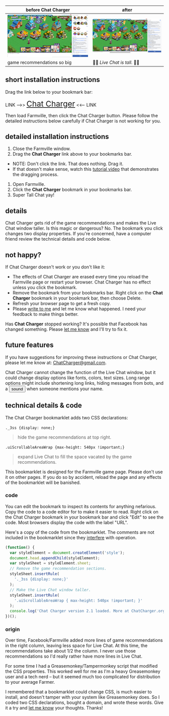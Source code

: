 | before Chat Charger | after |
| -------      | --------      |
|![tiny chat window](images/tiny_chat.png)|![tall chat window](images/tall_chat.png)|
|game recommendations so big|💜🌸 _Live Chat is tall._ 🌻💛|

## short installation instructions

Drag the link below to your bookmark bar:

LINK --&gt;&gt; <a style="font-size: 175%;" href="javascript:
(function() {
  var styleElement = document.createElement('style');
  document.head.appendChild(styleElement);
  var styleSheet = styleElement.sheet;
  styleSheet.insertRule(
    '._3ss {display: none;}'
  );
  styleSheet.insertRule(
    '.uiScrollableAreaWrap { max-height: 540px !important; }'
  );
  console.log('Chat Charger version 2.1 loaded. More at ChatCharger.org');
})();
"> Chat Charger</a> &lt;&lt;-- LINK

Then load Farmville, then click the Chat Charger button.
Please follow the detailed instructions below carefully if
Chat Charger is not working for you.
<br>


## detailed installation instructions

1. Close the Farmville window.
1. Drag the **Chat Charger** link above to your bookmarks bar.
  * NOTE: Don't click the link. That does nothing. Drag it.
  * If that doesn't make sense, watch this [tutorial video](https://www.youtube.com/watch?v=-E6h7Z5fPlg) that demonstrates the dragging process.
1. Open Farmville.
1. Click the **Chat Charger** bookmark in your bookmarks bar.
1. Super Tall Chat yay!


## details
Chat Charger gets rid of the game recommendations and makes the
Live Chat window taller. Is this magic or dangerous? No.
The bookmark you click changes two display properties. If you're
concerned, have a computer friend review the technical details
and code below.


## not happy?

If Chat Charger doesn't work or you don't like it:

* The effects of Chat Charger are erased every time you reload the Farmville page or restart your browser. Chat Charger has no effect unless you click the bookmark.
* Remove the bookmark from your bookmarks bar. Right click on the
**Chat Charger** bookmark in your bookmark bar, then choose Delete.
* Refresh your browser page to get a fresh copy.
* Please [write to me](mailto:ChatCharger@gmail.com) and let me know what happened. I need your feedback to make things better.

Has **Chat Charger** stopped working? It's possible that Facebook has
changed something. Please
[let me know](mailto:ChatCharger@gmail.com)
and I'll try to fix it.


## future features

If you have suggestions for improving these instructions or
Chat Charger, please let me know at:
[ChatCharger@gmail.com](mailto:ChatCharger@gmail.com).

Chat Charger cannot change the function of the Live Chat
window, but it could change display options like fonts, colors,
text sizes. Long range options might include shortening long
links, hiding messages from bots, and a
<button name="dingbutton" onclick="
new Audio('http://thecyberbuddy.com/sounds/samtwitch.wav').play();
">sound</button>
when someone mentions your name.


## technical details & code
The Chat Charger bookmarklet adds two CSS declarations:

`._3ss {display: none;}`
> hide the game recommendations at top right.

`.uiScrollableAreaWrap {max-height: 540px !important;}`
> expand Live Chat to fill the space vacated by the game recommendations.

This bookmarklet is designed for the Farmville game page.
Please don't use it on other pages. If you do so by
accident, reload the page and any effects of the
bookmarklet will be banished.

### code
You can edit the bookmark to inspect its contents
for anything nefarious. Copy the code to a code editor for
to make it easier to read. Right click on the Chat Charger bookmark
in your bookmark bar and click "Edit" to see the code. Most browsers
display the code with the label "URL".

Here's a copy of the code from the bookmarklet. The comments are not
included in the bookmarklet since they
[interfere](https://github.com/slothbear/chatcharger/issues/11)
with operation.

```javascript
(function() {
  var styleElement = document.createElement('style');
  document.head.appendChild(styleElement);
  var styleSheet = styleElement.sheet;
  // Remove the game recommendation sections.
  styleSheet.insertRule(
    '._3ss {display: none;}'
  );
  // Make the Live Chat window taller.
  styleSheet.insertRule(
    '.uiScrollableAreaWrap { max-height: 540px !important; }'
  );
  console.log('Chat Charger version 2.1 loaded. More at ChatCharger.org');
})();
```

### origin

Over time, Facebook/Farmville added more lines of game recommendations
in the right column, leaving less space for Live Chat. At this time,
the recommendations take about 1/2 the column. I never use those
recommendations so I'd really rather have more lines in Live Chat.

For some time I had a Greasemonkey/Tampermonkey script that modified the
CSS properties. This worked well for me as I'm a heavy Greasemonkey user
and a tech nerd – but it seemed much too complicated for distribution to
your average Farmer.

I remembered that a bookmarklet could change CSS, is much easier to install,
and doesn't tamper with your system like Greasemonkey does. So I coded two
CSS declarations, bought a domain, and wrote these words. Give it a try and
[let me know](mailto:ChatCharger@gmail.com) your thoughts. Thanks!

